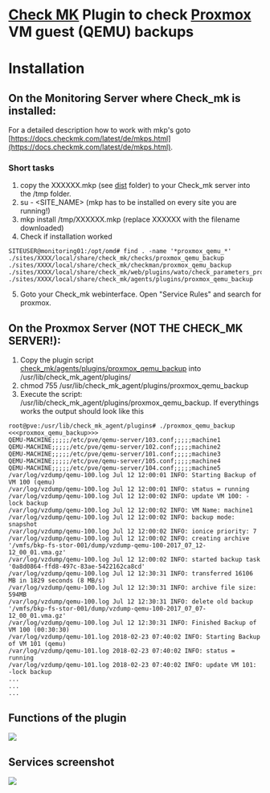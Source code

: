 # [Check MK](https://checkmk.com) Plugin to check [Proxmox](https://www.proxmox.com) VM guest (QEMU) backups

# Installation

## On the Monitoring Server where Check_mk is installed:
For a detailed description how to work with mkp's goto [https://docs.checkmk.com/latest/de/mkps.html](https://docs.checkmk.com/latest/de/mkps.html).

### Short tasks
1. copy the XXXXXX.mkp (see [dist](dist) folder) to your Check_mk server into the /tmp folder.
2. su - <SITE_NAME> (mkp has to be installed on every site you are running!)
3. mkp install /tmp/XXXXXX.mkp (replace XXXXXX with the filename downloaded)
4. Check if installation worked
```
SITEUSER@monitoring01:/opt/omd# find . -name '*proxmox_qemu_*'
./sites/XXXX/local/share/check_mk/checks/proxmox_qemu_backup
./sites/XXXX/local/share/check_mk/checkman/proxmox_qemu_backup
./sites/XXXX/local/share/check_mk/web/plugins/wato/check_parameters_proxmox_qemu_backup.py
./sites/XXXX/local/share/check_mk/agents/plugins/proxmox_qemu_backup
```
5. Goto your Check_mk webinterface. Open "Service Rules" and search for proxmox.

## On the Proxmox Server (NOT THE CHECK_MK SERVER!):
1. Copy the plugin script [check_mk/agents/plugins/proxmox_qemu_backup](check_mk/agents/plugins/proxmox_qemu_backup) into /usr/lib/check_mk_agent/plugins/
2. chmod 755 /usr/lib/check_mk_agent/plugins/proxmox_qemu_backup
3. Execute the script: /usr/lib/check_mk_agent/plugins/proxmox_qemu_backup. If everythings works the output should look like this
```
root@pve:/usr/lib/check_mk_agent/plugins# ./proxmox_qemu_backup
<<<proxmox_qemu_backup>>>
QEMU-MACHINE;;;;;/etc/pve/qemu-server/103.conf;;;;;machine1
QEMU-MACHINE;;;;;/etc/pve/qemu-server/102.conf;;;;;machine2
QEMU-MACHINE;;;;;/etc/pve/qemu-server/101.conf;;;;;machine3
QEMU-MACHINE;;;;;/etc/pve/qemu-server/105.conf;;;;;machine4
QEMU-MACHINE;;;;;/etc/pve/qemu-server/104.conf;;;;;machine5
/var/log/vzdump/qemu-100.log Jul 12 12:00:01 INFO: Starting Backup of VM 100 (qemu)
/var/log/vzdump/qemu-100.log Jul 12 12:00:01 INFO: status = running
/var/log/vzdump/qemu-100.log Jul 12 12:00:02 INFO: update VM 100: -lock backup
/var/log/vzdump/qemu-100.log Jul 12 12:00:02 INFO: VM Name: machine1
/var/log/vzdump/qemu-100.log Jul 12 12:00:02 INFO: backup mode: snapshot
/var/log/vzdump/qemu-100.log Jul 12 12:00:02 INFO: ionice priority: 7
/var/log/vzdump/qemu-100.log Jul 12 12:00:02 INFO: creating archive '/vmfs/bkp-fs-stor-001/dump/vzdump-qemu-100-2017_07_12-12_00_01.vma.gz'
/var/log/vzdump/qemu-100.log Jul 12 12:00:02 INFO: started backup task '0a8d0864-ffd8-497c-83ae-5422162ca8cd'
/var/log/vzdump/qemu-100.log Jul 12 12:30:31 INFO: transferred 16106 MB in 1829 seconds (8 MB/s)
/var/log/vzdump/qemu-100.log Jul 12 12:30:31 INFO: archive file size: 594MB
/var/log/vzdump/qemu-100.log Jul 12 12:30:31 INFO: delete old backup '/vmfs/bkp-fs-stor-001/dump/vzdump-qemu-100-2017_07_07-12_00_01.vma.gz'
/var/log/vzdump/qemu-100.log Jul 12 12:30:31 INFO: Finished Backup of VM 100 (00:30:30)
/var/log/vzdump/qemu-101.log 2018-02-23 07:40:02 INFO: Starting Backup of VM 101 (qemu)
/var/log/vzdump/qemu-101.log 2018-02-23 07:40:02 INFO: status = running
/var/log/vzdump/qemu-101.log 2018-02-23 07:40:02 INFO: update VM 101: -lock backup
...
...
...
```

## Functions of the plugin
![](https://github.com/edvler/check_mk_proxmox-qemu-backup/blob/master/docs/proxmox_qemu_backup_man-page.png)

## Services screenshot
![](https://github.com/edvler/check_mk_proxmox-qemu-backup/blob/master/docs/example-services-screenshot.png)


